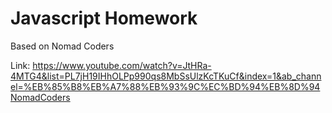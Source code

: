 # Javascript Homework

Based on Nomad Coders

Link: https://www.youtube.com/watch?v=JtHRa-4MTG4&list=PL7jH19IHhOLPp990qs8MbSsUlzKcTKuCf&index=1&ab_channel=%EB%85%B8%EB%A7%88%EB%93%9C%EC%BD%94%EB%8D%94NomadCoders
